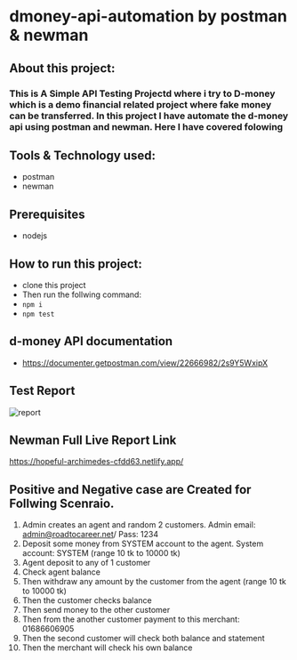 # dmoney-api-automation by postman & newman

## About this project:
### This is A Simple API Testing Projectd where i try to D-money which is a demo financial related project where fake money can be transferred. In this project I have automate the d-money api using postman and newman. Here I have covered folowing 

## Tools & Technology used:
- postman
- newman

## Prerequisites
- nodejs
  
## How to run this project:
- clone this project
- Then run the follwing command:
- ``` npm i ```
- ``` npm test ```

## d-money API documentation
- https://documenter.getpostman.com/view/22666982/2s9Y5WxipX

## Test Report
![report](https://github.com/Rajaul-Islam/API-Automation/assets/86623372/91f498e0-0409-4ea8-a29b-51049db2e215)

## Newman Full Live Report Link
https://hopeful-archimedes-cfdd63.netlify.app/

## Positive and Negative case are Created for Follwing Scenraio.

1. Admin creates an agent and random 2 customers. Admin email: admin@roadtocareer.net/ Pass: 1234
2. Deposit some money from SYSTEM account to the agent. System account: SYSTEM (range 10 tk to 10000 tk)
3. Agent deposit to any of 1 customer
4. Check agent balance
5. Then withdraw any amount by the customer from the agent (range 10 tk to 10000 tk)
6. Then the customer checks balance
7. Then send money to the other customer
8. Then from the another customer payment to this merchant: 01686606905
9. Then the second customer will check both balance and statement
10. Then the merchant will check his own balance
